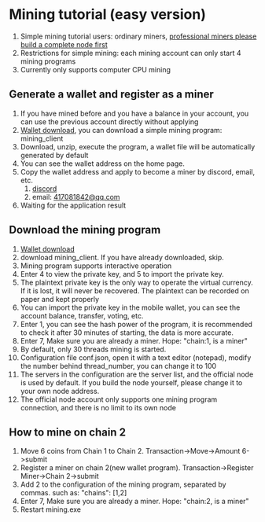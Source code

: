 # Mining tutorial (easy version)

1. Simple mining tutorial users: ordinary miners, [professional miners please build a complete node first](windows.md)
2. Restrictions for simple mining: each mining account can only start 4 mining programs
3. Currently only supports computer CPU mining

## Generate a wallet and register as a miner

1. If you have mined before and you have a balance in your account, you can use the previous account directly without applying
2. [Wallet download](http://govm.net/easywallet.html), you can download a simple mining program: mining_client
3. Download, unzip, execute the program, a wallet file will be automatically generated by default
4. You can see the wallet address on the home page.
5. Copy the wallet address and apply to become a miner by discord, email, etc.
   1. [discord](https://discord.gg/u3wYFkD)
   2. email: 417081842@qq.com
6. Waiting for the application result

## Download the mining program

1. [Wallet download](http://govm.net/easywallet.html)
2. download mining_client. If you have already downloaded, skip.
3. Mining program supports interactive operation
4. Enter 4 to view the private key, and 5 to import the private key.
5. The plaintext private key is the only way to operate the virtual currency. If it is lost, it will never be recovered. The plaintext can be recorded on paper and kept properly
6. You can import the private key in the mobile wallet, you can see the account balance, transfer, voting, etc.
7. Enter 1, you can see the hash power of the program, it is recommended to check it after 30 minutes of starting, the data is more accurate.
8. Enter 7, Make sure you are already a miner. Hope: "chain:1, is a miner"
9. By default, only 30 threads mining is started.
10. Configuration file conf.json, open it with a text editor (notepad), modify the number behind thread_number, you can change it to 100
11. The servers in the configuration are the server list, and the official node is used by default. If you build the node yourself, please change it to your own node address.
12. The official node account only supports one mining program connection, and there is no limit to its own node

## How to mine on chain 2

1. Move 6 coins from Chain 1 to Chain 2. Transaction->Move->Amount 6->submit
2. Register a miner on chain 2(new wallet program). Transaction->Register Miner->Chain 2->submit
3. Add 2 to the configuration of the mining program, separated by commas. such as: "chains": [1,2]
4. Enter 7, Make sure you are already a miner. Hope: "chain:2, is a miner"
5. Restart mining.exe
